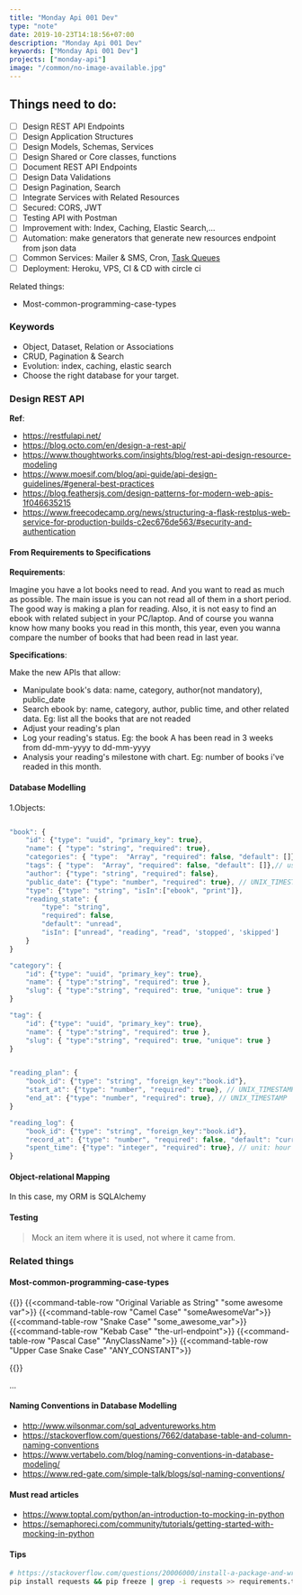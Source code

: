```yaml
---
title: "Monday Api 001 Dev"
type: "note"
date: 2019-10-23T14:18:56+07:00
description: "Monday Api 001 Dev"
keywords: ["Monday Api 001 Dev"]
projects: ["monday-api"]
image: "/common/no-image-available.jpg"
---
```


## Things need to do:

- [ ] Design REST API Endpoints
- [ ] Design Application Structures
- [ ] Design Models, Schemas, Services
- [ ] Design Shared or Core classes, functions
- [ ] Document REST API Endpoints
- [ ] Design Data Validations
- [ ] Design Pagination, Search
- [ ] Integrate Services with Related Resources
- [ ] Secured: CORS, JWT
- [ ] Testing API with Postman
- [ ] Improvement with: Index, Caching, Elastic Search,...
- [ ] Automation: make generators that generate new resources endpoint from json data
- [ ] Common Services: Mailer & SMS, Cron, [Task Queues](https://www.fullstackpython.com/task-queues.html)
- [ ] Deployment: Heroku, VPS, CI & CD with circle ci

Related things:

- Most-common-programming-case-types

### Keywords

- Object, Dataset, Relation or Associations
- CRUD, Pagination & Search
- Evolution: index, caching, elastic search
- Choose the right database for your target.


### Design REST API

**Ref**:

- https://restfulapi.net/
- https://blog.octo.com/en/design-a-rest-api/
- https://www.thoughtworks.com/insights/blog/rest-api-design-resource-modeling
- https://www.moesif.com/blog/api-guide/api-design-guidelines/#general-best-practices
- https://blog.feathersjs.com/design-patterns-for-modern-web-apis-1f046635215
- https://www.freecodecamp.org/news/structuring-a-flask-restplus-web-service-for-production-builds-c2ec676de563/#security-and-authentication

#### From Requirements to Specifications

**Requirements**:

Imagine you have a lot books need to read. And you want to read as much as possible. The main issue is you can not read all of them in a short period. The good way is making a plan for reading. Also, it is not easy to find an ebook with related subject in your PC/laptop. And of course you wanna know how many books you read in this month, this year, even you wanna compare the number of books that had been read in last year.

**Specifications**:

Make the new APIs that allow:

- Manipulate book's data: name, category, author(not mandatory), public_date
- Search ebook by: name, category, author, public time, and other related data. Eg: list all the books that are not readed
- Adjust your reading's plan
- Log your reading's status. Eg: the book A has been read in 3 weeks from dd-mm-yyyy to dd-mm-yyyy
- Analysis your reading's milestone with chart. Eg: number of books i've readed in this month.

#### Database Modelling

1.Objects:

```javascript

"book": {
	"id": {"type": "uuid", "primary_key": true},
	"name": { "type": "string", "required": true},
	"categories": { "type":  "Array", "required": false, "default": []},// use category id
	"tags": { "type":  "Array", "required": false, "default": []},// use tag id
	"author": {"type": "string", "required": false},
	"public_date": {"type": "number", "required": true}, // UNIX_TIMESTAMP	
	"type": {"type": "string", "isIn":["ebook", "print"]},
	"reading_state": {
		"type": "string",
		"required": false,
		"default": "unread",
		"isIn": ["unread", "reading", "read", 'stopped', 'skipped']
	}
}

"category": {
	"id": {"type": "uuid", "primary_key": true},
	"name": { "type":"string", "required": true },
	"slug": { "type":"string", "required": true, "unique": true }
}

"tag": {
	"id": {"type": "uuid", "primary_key": true},
	"name": { "type":"string", "required": true },
	"slug": { "type":"string", "required": true, "unique": true }
}


"reading_plan": {
	"book_id": {"type": "string", "foreign_key":"book.id"},
	"start_at": {"type": "number", "required": true}, // UNIX_TIMESTAMP	
	"end_at": {"type": "number", "required": true}, // UNIX_TIMESTAMP	
}

"reading_log": {
	"book_id": {"type": "string", "foreign_key":"book.id"},
	"record_at": {"type": "number", "required": false, "default": "current_time"},
	"spent_time": {"type": "integer", "required": true}, // unit: hour
}

```

#### Object-relational Mapping

In this case, my ORM is SQLAlchemy

#### Testing

> Mock an item where it is used, not where it came from.

### Related things

#### Most-common-programming-case-types

{{<command-table thead="Case Type,Example">}}
    {{<command-table-row "Original Variable as String" "some awesome var">}}
    {{<command-table-row "Camel Case" "someAwesomeVar">}}
    {{<command-table-row "Snake Case" "some_awesome_var">}}
    {{<command-table-row "Kebab Case" "the-url-endpoint">}}
    {{<command-table-row "Pascal Case" "AnyClassName">}}
    {{<command-table-row "Upper Case Snake Case" "ANY_CONSTANT">}}
    
{{</command-table>}}

...

#### Naming Conventions in Database Modelling

- http://www.wilsonmar.com/sql_adventureworks.htm
- https://stackoverflow.com/questions/7662/database-table-and-column-naming-conventions
- https://www.vertabelo.com/blog/naming-conventions-in-database-modeling/
- https://www.red-gate.com/simple-talk/blogs/sql-naming-conventions/

#### Must read articles

- https://www.toptal.com/python/an-introduction-to-mocking-in-python
- https://semaphoreci.com/community/tutorials/getting-started-with-mocking-in-python


#### Tips

```bash
# https://stackoverflow.com/questions/20006000/install-a-package-and-write-to-requirements-txt-with-pip
pip install requests && pip freeze | grep -i requests >> requirements.txt
```